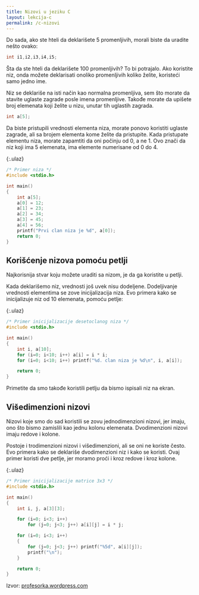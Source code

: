 ```yaml
---
title: Nizovi u jeziku C
layout: lekcija-c
permalink: /c-nizovi
---
```


Do sada, ako ste hteli da deklarišete 5 promenljivih, morali biste da uradite nešto ovako:

```c
int i1,i2,i3,i4,i5;
```

Šta da ste hteli da deklarišete 100 promenljivih? To bi potrajalo. Ako koristite niz, onda možete deklarisati onoliko promenljivih koliko želite, koristeći samo jedno ime.

Niz se deklariše na isti način kao normalna promenljiva, sem što morate da stavite uglaste zagrade posle imena promenljive. Takođe morate da upišete broj elemenata koji želite u nizu, unutar tih uglastih zagrada.

```c
int a[5];
```

Da biste pristupili vrednosti elementa niza, morate ponovo koristiti uglaste zagrade, ali sa brojem elementa kome želite da pristupite. Kada pristupate elementu niza, morate zapamtiti da oni počinju od 0, a ne 1. Ovo znači da niz koji ima 5 elemenata, ima elemente numerisane od 0 do 4.

{:.ulaz}
```c
/* Primer niza */
#include <stdio.h>

int main()
{
    int a[5];
    a[0] = 12;
    a[1] = 23;
    a[2] = 34;
    a[3] = 45;
    a[4] = 56;
    printf("Prvi clan niza je %d", a[0]);
    return 0;
}
```

## Korišćenje nizova pomoću petlji

Najkorisnija stvar koju možete uraditi sa nizom, je da ga koristite u petlji.

Kada deklarišemo niz, vrednosti još uvek nisu dodeljene. Dodeljivanje vrednosti elementima se zove inicijalizacija niza. Evo primera kako se inicijalizuje niz od 10 elemenata, pomoću petlje:

{:.ulaz}
```c
/* Primer inicijalizacije desetoclanog niza */
#include <stdio.h>

int main()
{
    int i, a[10];
    for (i=0; i<10; i++) a[i] = i * i;
    for (i=0; i<10; i++) printf("%d. clan niza je %d\n", i, a[i]);

    return 0;
}
```

Primetite da smo takođe koristili petlju da bismo ispisali niz na ekran.

## Višedimenzioni nizovi

Nizovi koje smo do sad koristili se zovu jednodimenzioni nizovi, jer imaju, ono što bismo zamislili kao jednu kolonu elemenata. Dvodimenzioni nizovi imaju redove i kolone.

Postoje i trodimenzioni nizovi i višedimenzioni, ali se oni ne koriste često. Evo primera kako se deklariše dvodimenzioni niz i kako se koristi. Ovaj primer koristi dve petlje, jer moramo proći i kroz redove i kroz kolone.

{:.ulaz}
```c
/* Primer inicijalizacije matrice 3x3 */
#include <stdio.h>

int main()
{
    int i, j, a[3][3];

    for (i=0; i<3; i++) 
        for (j=0; j<3; j++) a[i][j] = i * j;

    for (i=0; i<3; i++) 
    {
        for (j=0; j<3; j++) printf("%5d", a[i][j]);
        printf("\n");
    }

    return 0;
}
```


Izvor: [profesorka.wordpress.com](https://profesorka.wordpress.com/)
